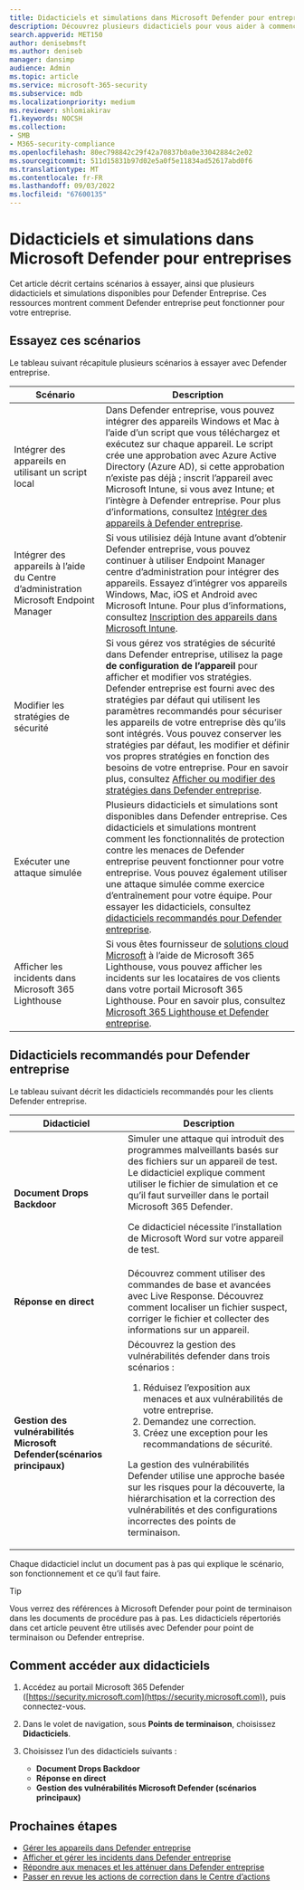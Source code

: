 ```yaml
---
title: Didacticiels et simulations dans Microsoft Defender pour entreprises
description: Découvrez plusieurs didacticiels pour vous aider à commencer à utiliser Defender entreprise.
search.appverid: MET150
author: denisebmsft
ms.author: deniseb
manager: dansimp
audience: Admin
ms.topic: article
ms.service: microsoft-365-security
ms.subservice: mdb
ms.localizationpriority: medium
ms.reviewer: shlomiakirav
f1.keywords: NOCSH
ms.collection:
- SMB
- M365-security-compliance
ms.openlocfilehash: 80ec798842c29f42a70837b0a0e33042884c2e02
ms.sourcegitcommit: 511d15831b97d02e5a0f5e11834ad52617abd0f6
ms.translationtype: MT
ms.contentlocale: fr-FR
ms.lasthandoff: 09/03/2022
ms.locfileid: "67600135"
---
```

# <a name="tutorials-and-simulations-in-microsoft-defender-for-business"></a>Didacticiels et simulations dans Microsoft Defender pour entreprises

Cet article décrit certains scénarios à essayer, ainsi que plusieurs didacticiels et simulations disponibles pour Defender Entreprise. Ces ressources montrent comment Defender entreprise peut fonctionner pour votre entreprise.


## <a name="try-these-scenarios"></a>Essayez ces scénarios

Le tableau suivant récapitule plusieurs scénarios à essayer avec Defender entreprise.

| Scénario  | Description  |
|---------|---------|
| Intégrer des appareils en utilisant un script local     | Dans Defender entreprise, vous pouvez intégrer des appareils Windows et Mac à l’aide d’un script que vous téléchargez et exécutez sur chaque appareil. Le script crée une approbation avec Azure Active Directory (Azure AD), si cette approbation n’existe pas déjà ; inscrit l’appareil avec Microsoft Intune, si vous avez Intune; et l’intègre à Defender entreprise. Pour plus d’informations, consultez [Intégrer des appareils à Defender entreprise](mdb-onboard-devices.md).         |
| Intégrer des appareils à l’aide du Centre d’administration Microsoft Endpoint Manager     | Si vous utilisiez déjà Intune avant d’obtenir Defender entreprise, vous pouvez continuer à utiliser Endpoint Manager centre d’administration pour intégrer des appareils. Essayez d’intégrer vos appareils Windows, Mac, iOS et Android avec Microsoft Intune. Pour plus d’informations, consultez [Inscription des appareils dans Microsoft Intune](/mem/intune/enrollment/device-enrollment).        |
| Modifier les stratégies de sécurité     | Si vous gérez vos stratégies de sécurité dans Defender entreprise, utilisez la page **de configuration de l’appareil** pour afficher et modifier vos stratégies. Defender entreprise est fourni avec des stratégies par défaut qui utilisent les paramètres recommandés pour sécuriser les appareils de votre entreprise dès qu’ils sont intégrés. Vous pouvez conserver les stratégies par défaut, les modifier et définir vos propres stratégies en fonction des besoins de votre entreprise. Pour en savoir plus, consultez [Afficher ou modifier des stratégies dans Defender entreprise](mdb-view-edit-policies.md).        |
| Exécuter une attaque simulée   | Plusieurs didacticiels et simulations sont disponibles dans Defender entreprise. Ces didacticiels et simulations montrent comment les fonctionnalités de protection contre les menaces de Defender entreprise peuvent fonctionner pour votre entreprise. Vous pouvez également utiliser une attaque simulée comme exercice d’entraînement pour votre équipe. Pour essayer les didacticiels, consultez [didacticiels recommandés pour Defender entreprise](#recommended-tutorials-for-defender-for-business).         |
| Afficher les incidents dans Microsoft 365 Lighthouse     | Si vous êtes fournisseur de [solutions cloud Microsoft](/partner-center/enrolling-in-the-csp-program) à l’aide de Microsoft 365 Lighthouse, vous pouvez afficher les incidents sur les locataires de vos clients dans votre portail Microsoft 365 Lighthouse. Pour en savoir plus, consultez [Microsoft 365 Lighthouse et Defender entreprise](mdb-lighthouse-integration.md).       |


## <a name="recommended-tutorials-for-defender-for-business"></a>Didacticiels recommandés pour Defender entreprise

Le tableau suivant décrit les didacticiels recommandés pour les clients Defender entreprise.

| Didacticiel  | Description  |
|---------|---------|
| **Document Drops Backdoor**     | Simuler une attaque qui introduit des programmes malveillants basés sur des fichiers sur un appareil de test. Le didacticiel explique comment utiliser le fichier de simulation et ce qu’il faut surveiller dans le portail Microsoft 365 Defender. <p>Ce didacticiel nécessite l’installation de Microsoft Word sur votre appareil de test.   |
| **Réponse en direct**     | Découvrez comment utiliser des commandes de base et avancées avec Live Response. Découvrez comment localiser un fichier suspect, corriger le fichier et collecter des informations sur un appareil.   |
| **Gestion des vulnérabilités Microsoft Defender(scénarios principaux)**     | Découvrez la gestion des vulnérabilités defender dans trois scénarios :<ol><li>Réduisez l’exposition aux menaces et aux vulnérabilités de votre entreprise.</li><li>Demandez une correction.</li><li>Créez une exception pour les recommandations de sécurité.</li></ol> <p> La gestion des vulnérabilités Defender utilise une approche basée sur les risques pour la découverte, la hiérarchisation et la correction des vulnérabilités et des configurations incorrectes des points de terminaison.      |

Chaque didacticiel inclut un document pas à pas qui explique le scénario, son fonctionnement et ce qu’il faut faire.

> [!TIP]
> Vous verrez des références à Microsoft Defender pour point de terminaison dans les documents de procédure pas à pas. Les didacticiels répertoriés dans cet article peuvent être utilisés avec Defender pour point de terminaison ou Defender entreprise.

## <a name="how-to-access-the-tutorials"></a>Comment accéder aux didacticiels

1. Accédez au portail Microsoft 365 Defender ([https://security.microsoft.com](https://security.microsoft.com)), puis connectez-vous.

2. Dans le volet de navigation, sous **Points de terminaison**, choisissez **Didacticiels**.

3. Choisissez l’un des didacticiels suivants :

   - **Document Drops Backdoor**
   - **Réponse en direct**
   - **Gestion des vulnérabilités Microsoft Defender (scénarios principaux)**

## <a name="next-steps"></a>Prochaines étapes

- [Gérer les appareils dans Defender entreprise](mdb-manage-devices.md)
- [Afficher et gérer les incidents dans Defender entreprise](mdb-view-manage-incidents.md)
- [Répondre aux menaces et les atténuer dans Defender entreprise](mdb-respond-mitigate-threats.md)
- [Passer en revue les actions de correction dans le Centre d’actions](mdb-review-remediation-actions.md)